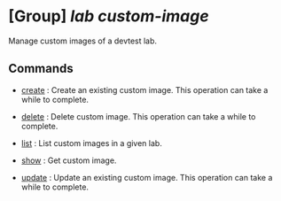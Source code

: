 # [Group] _lab custom-image_

Manage custom images of a devtest lab.

## Commands

- [create](/Commands/lab/custom-image/_create.md)
: Create an existing custom image. This operation can take a while to complete.

- [delete](/Commands/lab/custom-image/_delete.md)
: Delete custom image. This operation can take a while to complete.

- [list](/Commands/lab/custom-image/_list.md)
: List custom images in a given lab.

- [show](/Commands/lab/custom-image/_show.md)
: Get custom image.

- [update](/Commands/lab/custom-image/_update.md)
: Update an existing custom image. This operation can take a while to complete.
